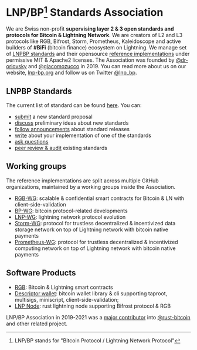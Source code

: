 # LNP/BP[^acro] Standards Association 

We are Swiss non-profit **supervising layer 2 & 3 open standards and protocols for Bitcoin & Lightning Network**. We are creators of L2 and L3 protocols like RGB, Bifrost, Storm, Prometheus, Kaleidoscope and active builders of **#BiFi** (bitcoin finance) ecosystem on Lightning. We manage set of [LNPBP standards](https://github.com/LNP-BP/LNPBPs) and their opensource [reference implementations](#libraries-and-products) under permissive MIT & Apache2 licenses. The Association was founded by [@dr-orlovsky](https://github.com/dr-orlovsky) and [@giacomozucco](https://github.com/giacomozucco) in 2019. You can read more about us on our website, [lnp-bp.org](https://lnp-bp.org) and follow us on Twitter [@lnp_bp](https://twitter.com/lnp_bp).

## LNPBP Standards

The current list of standard can be found [here](https://github.com/LNP-BP/LNPBPs). You can:
- [submit](https://github.com/LNP-BP/LNPBPs/discussions/categories/standard-proposals) a new standard proposal
- [discuss](https://github.com/LNP-BP/LNPBPs/discussions/categories/ideas) preliminary ideas about new standards
- [follow announcements](https://github.com/LNP-BP/LNPBPs/discussions/categories/releases) about standard releases
- [write](https://github.com/LNP-BP/LNPBPs/discussions/categories/implementations) about your implementation of one of the standards
- [ask questions](https://github.com/LNP-BP/LNPBPs/discussions/categories/q-a)
- [peer review & audit](https://github.com/LNP-BP/LNPBPs/discussions/categories/peer-review) existing standards

## Working groups

The reference implementations are split across multiple GitHub organizations, maintained by a working groups inside the Association.
- [RGB-WG](https://github.com/RGB-WG): scalable & confidential smart contracts for Bitcoin & LN with client-side-validation
- [BP-WG](https://github.com/BP-WG): bitcoin protocol-related developments
- [LNP-WG](https://github.com/LNP-WG): lightning network protocol evolution
- [Storm-WG](https://github.com/Storm-WG): protocol for trustless decentralized & incentivized data storage network on top of Lightning network with bitcoin native payments
- [Prometheus-WG](https://github.com/Prometheus-WG): protocol for trustless decentralized & incentivized computing network on top of Lightning network with bitcoin native payments

## Software Products

- [RGB](https://github.com/RGB-WG/rgb/): Bitcoin & Lightning smart contracts
- [Descriptor wallet](https://github.com/LNP-BP/descriptor-wallet/): bitcoin wallet library & cli supporting taproot, multisigs, miniscript, client-side-validation;
- [LNP Node](https://github.com/LNP-WG/lnp-core/): rust lightning node supporting Bifrost protocol & RGB

LNP/BP Association in 2019-2021 was a [major contributor](https://github.com/rust-bitcoin/rust-bitcoin/graphs/contributors?from=2018-12-26&to=2022-04-01&type=c) into [@rust-bitcoin](https://github.com/rust-bitcoin/rust-bitcoin) and other related project. 

[^acro]: LNP/BP stands for "Bitcoin Protocol / Lightning Network Protocol"
